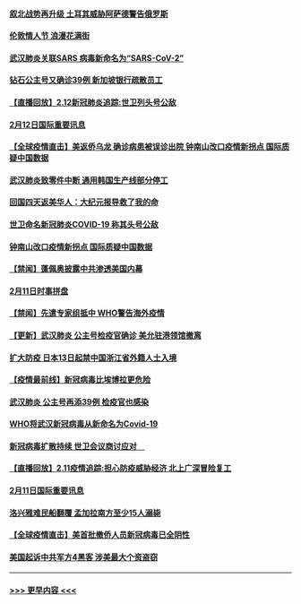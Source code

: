 #### [叙北战势再升级 土耳其威胁阿萨德警告俄罗斯](../pages/prog202/a102775904.md?t=02130802) 
#### [伦敦情人节 浪漫花满街](../pages/prog202/a102775786.md?t=02130802) 
#### [武汉肺炎关联SARS 病毒新命名为“SARS-CoV-2”](../pages/prog202/a102775719.md?t=02130802) 
#### [钻石公主号又确诊39例 新加坡银行疏散员工](../pages/prog202/a102775691.md?t=02130802) 
#### [【直播回放】2.12新冠肺炎追踪:世卫列头号公敌](../pages/prog202/a102775541.md?t=02130802) 
#### [2月12日国际重要讯息](../pages/prog202/a102775437.md?t=02130802) 
#### [【全球疫情直击】美返侨乌龙 确诊病患被误诊出院 钟南山改口疫情新拐点 国际质疑中国数据](../pages/prog202/a102775378.md?t=02130802) 
#### [武汉肺炎致零件中断 通用韩国生产线部分停工](../pages/prog202/a102775365.md?t=02130802) 
#### [回国四天返美华人：大纪元报导救了我的命](../pages/prog202/a102775342.md?t=02130802) 
#### [世卫命名新冠肺炎COVID-19 称其头号公敌](../pages/prog202/a102775196.md?t=02130802) 
#### [钟南山改口疫情新拐点 国际质疑中国数据](../pages/prog202/a102775178.md?t=02130802) 
#### [【禁闻】蓬佩奥披露中共渗透美国内幕](../pages/prog202/a102775129.md?t=02130802) 
#### [2月11日时事拼盘](../pages/prog202/a102775140.md?t=02130802) 
#### [【禁闻】先遣专家组抵中 WHO警告海外疫情](../pages/prog202/a102775112.md?t=02130802) 
#### [【更新】武汉肺炎 公主号检疫官确诊 美允驻港领馆撤离](../pages/prog202/a102770740.md?t=02130802) 
#### [扩大防疫 日本13日起禁中国浙江省外籍人士入境](../pages/prog202/a102775051.md?t=02130802) 
#### [【疫情最前线】新冠病毒比埃博拉更危险](../pages/prog202/a102775043.md?t=02130802) 
#### [武汉肺炎 公主号再添39例 检疫官也感染](../pages/prog202/a102775031.md?t=02130802) 
#### [WHO将武汉新冠病毒从新命名为Covid-19](../pages/prog202/a102774891.md?t=02130802) 
#### [新冠病毒扩散持续 世卫会议商讨应对　](../pages/prog202/a102774850.md?t=02130802) 
#### [【直播回放】2.11疫情追踪:担心防疫威胁经济 北上广深冒险复工](../pages/prog202/a102774741.md?t=02130802) 
#### [2月11日国际重要讯息](../pages/prog202/a102774621.md?t=02130802) 
#### [洛兴雅难民船翻覆 孟加拉南方至少15人溺毙](../pages/prog202/a102774586.md?t=02130802) 
#### [【全球疫情直击】美首批撤侨人员新冠病毒已全阴性](../pages/prog202/a102774523.md?t=02130802) 
#### [美国起诉中共军方4黑客 涉美最大个资盗窃](../pages/prog202/a102774508.md?t=02130802) 

----
#### [ >>> 更早内容 <<< ](../indexes/prog202-earlier.md)

